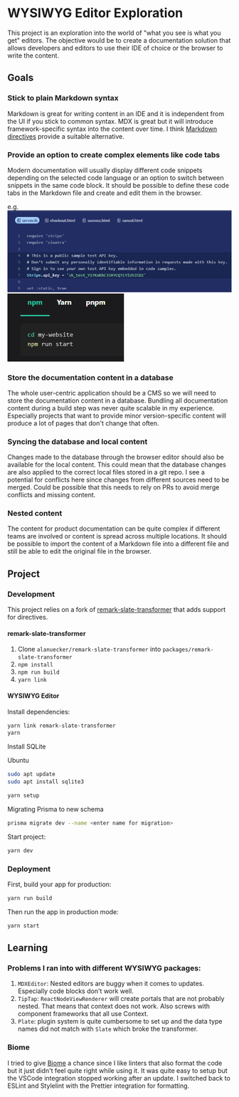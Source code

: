 # WYSIWYG Editor Exploration

This project is an exploration into the world of "what you see is what you get" editors. The objective would be to create a documentation solution that allows developers and editors to use their IDE of choice or the browser to write the content.

## Goals

### Stick to plain Markdown syntax

Markdown is great for writing content in an IDE and it is independent from the UI if you stick to common syntax. MDX is great but it will introduce framework-specific syntax into the content over time. I think [Markdown directives](https://github.com/remarkjs/remark-directive) provide a suitable alternative.

### Provide an option to create complex elements like code tabs

Modern documentation will usually display different code snippets depending on the selected code language or an option to switch between snippets in the same code block. It should be possible to define these code tabs in the Markdown file and create and edit them in the browser.

e.g.
![Stripe](./img/stripe-example.png)
![Docusaurus](./img/docusaurus-example.png)

### Store the documentation content in a database

The whole user-centric application should be a CMS so we will need to store the documentation content in a database. Bundling all documentation content during a build step was never quite scalable in my experience. Especially projects that want to provide minor version-specific content will produce a lot of pages that don't change that often.

### Syncing the database and local content

Changes made to the database through the browser editor should also be available for the local content. This could mean that the database changes are also applied to the correct local files stored in a git repo. I see a potential for conflicts here since changes from different sources need to be merged. Could be possible that this needs to rely on PRs to avoid merge conflicts and missing content.

### Nested content

The content for product documentation can be quite complex if different teams are involved or content is spread across multiple locations. It should be possible to import the content of a Markdown file into a different file and still be able to edit the original file in the browser.

## Project

### Development

This project relies on a fork of [remark-slate-transformer](https://github.com/alanuecker/remark-slate-transformer) that adds support for directives.

#### remark-slate-transformer

1. Clone `alanuecker/remark-slate-transformer` into `packages/remark-slate-transformer`
2. `npm install`
3. `npm run build`
4. `yarn link`

#### WYSIWYG Editor

Install dependencies:

```sh
yarn link remark-slate-transformer
yarn
```

Install SQLite

Ubuntu

```sh
sudo apt update
sudo apt install sqlite3
```

```sh
yarn setup
```

Migrating Prisma to new schema

```sh
prisma migrate dev --name <enter name for migration>
```

Start project:

```sh
yarn dev
```

### Deployment

First, build your app for production:

```sh
yarn run build
```

Then run the app in production mode:

```sh
yarn start
```

## Learning

### Problems I ran into with different WYSIWYG packages:

1. `MDXEditor`: Nested editors are buggy when it comes to updates. Especially code blocks don't work well.
2. `TipTap`: `ReactNodeViewRenderer` will create portals that are not probably nested. That means that context does not work. Also screws with component frameworks that all use Context.
3. `Plate`: plugin system is quite cumbersome to set up and the data type names did not match with `Slate` which broke the transformer.

### Biome

I tried to give [Biome](https://biomejs.dev/) a chance since I like linters that also format the code but it just didn't feel quite right while using it. It was quite easy to setup but the VSCode integration stopped working after an update. I switched back to ESLint and Stylelint with the Prettier integration for formatting.
